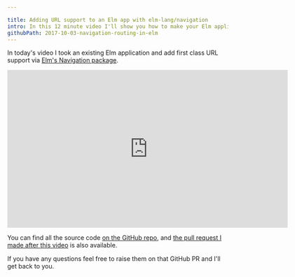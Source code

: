 ```yaml
---

title: Adding URL support to an Elm app with elm-lang/navigation
intro: In this 12 minute video I'll show you how to make your Elm application support URLs with the Navigation package.
githubPath: 2017-10-03-navigation-routing-in-elm
---
```


In today's video I took an existing Elm application and add first class URL support via [Elm's Navigation package](https://github.com/elm-lang/navigation).

<iframe width="640" height="360" src="https://www.youtube.com/embed/ZgAwrJ3EdT4?rel=0" frameborder="0" allowfullscreen></iframe>

You can find all the source code [on the GitHub repo](https://github.com/jackfranklin/do-you-even-elm), and [the pull request I made after this video](https://github.com/jackfranklin/do-you-even-elm/pull/5) is also available.

If you have any questions feel free to raise them on that GitHub PR and I'll get back to you.
